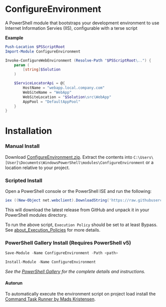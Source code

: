 # ConfigureEnvironment

A PowerShell module that bootstraps your development environment to use Internet Information Servies (IIS), configurable with a terse script

**Example**

```ps1
Push-Location $PSScriptRoot
Import-Module ConfigureEnvironment

Invoke-ConfigureWebEnvironment (Resolve-Path "$PSScriptRoot\..") {
    param (
        [string]$Solution
    )

    $ServiceLocatorApi = @{
        HostName = "webapp.local.company.com"
        WebSiteName = "WebApp"
        WebSiteLocation = "$Solution\src\WebApp"
        AppPool = "DefaultAppPool"
    }
}
```

Installation
=============


### Manual Install

Download [ConfigureEnvironment.zip](https://github.com/dennisroche/ConfigureEnvironment/releases/download/latest/ConfigureEnvironment.zip). 
Extract the contents into `C:\Users\[User]\Documents\WindowsPowerShell\modules\ConfigureEnvironment` or a location relative to your project.


### Scripted Install

Open a PowerShell console or the PowerShell ISE and run the following:

```ps1
iex ((New-Object net.webclient).DownloadString('https://raw.githubusercontent.com/dennisroche/ConfigureEnvironment/master/Install.ps1'))
```

This will download the latest release from GitHub and unpack it in your PowerShell modules directory.

To run the above script, `Execution Policy` should be set to at least Bypass. See [about_Execution_Policies](https://technet.microsoft.com/en-us/library/hh847748.aspx) for more details.


### PowerShell Gallery Install (Requires PowerShell v5)

```ps1
Save-Module -Name ConfigureEnvironment -Path <path>
```

```ps1
Install-Module -Name ConfigureEnvironment
```

_See the [PowerShell Gallery](http://www.powershellgallery.com/packages/ConfigureEnvironment/) for the complete details and instructions._


#### Autorun

To automatically execute the environment script on project load install the [Command Task Runner by Mads Kristensen](https://visualstudiogallery.msdn.microsoft.com/e6bf6a3d-7411-4494-8a1e-28c1a8c4ce99).
